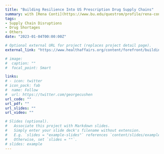 ```yaml
---
title: "Building Resilience Into US Prescription Drug Supply Chains"
summary: with [Rena Conti](https://www.bu.edu/questrom/profile/rena-conti/), [Marta Wosińska](https://www.brookings.edu/experts/marta-wosinska/), [Ergun Ozlem](https://coe.northeastern.edu/people/ergun-ozlem/), [Wallace Hopp](https://michiganross.umich.edu/faculty-research/faculty/wally-hopp), and [Erin Fox](https://pharmacyservices.utah.edu/residency/drug-info-staff). *Health Affairs Forefront*
tags:
- Supply Chain Disruptions
- Drug Shortages
- Others
date: "2023-01-04T00:00:00Z"

# Optional external URL for project (replaces project detail page).
external_link: "https://www.healthaffairs.org/content/forefront/building-resilience-into-us-prescription-drug-supply-chains"

# image:
#  caption: ""
#  focal_point: Smart

links:
# - icon: twitter
# icon_pack: fab
#  name: Follow
#  url: https://twitter.com/georgecushen
url_code: ""
url_pdf: ""
url_slides: ""
url_video: ""

# Slides (optional).
#   Associate this project with Markdown slides.
#   Simply enter your slide deck's filename without extension.
#   E.g. `slides = "example-slides"` references `content/slides/example-slides.md`.
#   Otherwise, set `slides = ""`.
# slides: example
---
```


